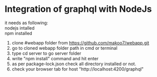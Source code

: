 # Integration of graphql with NodeJs
 it needs as following: <br/>
 nodejs intalled <br/>
 npm installed <br/>

 1. clone #webapp folder from https://github.com/makoo7/webapp.git <br/>
 2. go to cloned webapp folder path in cmd or terminal <br/>
 3. type cd server to go server folder <br/>
 4. write  "npm install" command and hit enter <br/>
 5. as per package-lock.json check all directory installed or not.<br/>
 6. check your browser tab for host "http://localhost:4200/graphql" <br/> 
